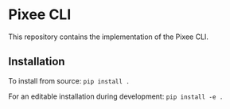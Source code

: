 # Pixee CLI

This repository contains the implementation of the Pixee CLI.

## Installation

To install from source:
`pip install .`

For an editable installation during development:
`pip install -e .`

